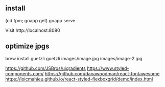 install
---
(cd fpm; goapp get)
goapp serve

Visit http://localhost:8080

optimize jpgs
---
brew install guetzli
guetzli images/image.jpg images/image-2.jpg

https://github.com/JSBros/uigradients
https://www.styled-components.com/
https://github.com/danawoodman/react-fontawesome
https://loicmahieu.github.io/react-styled-flexboxgrid/demo/index.html